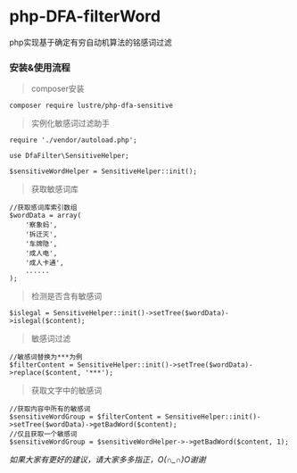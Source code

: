 # php-DFA-filterWord
php实现基于确定有穷自动机算法的铭感词过滤

###  安装&使用流程
> composer安装 

    composer require lustre/php-dfa-sensitive
   
> 实例化敏感词过滤助手

    require './vendor/autoload.php';
    
    use DfaFilter\SensitiveHelper;
    
    $sensitiveWordHelper = SensitiveHelper::init();

> 获取敏感词库

    //获取感词库索引数组
    $wordData = array(
        '察象蚂',
        '拆迁灭',
        '车牌隐',
        '成人电',
        '成人卡通',
        ......
    );
   
> 检测是否含有敏感词

    $islegal = SensitiveHelper::init()->setTree($wordData)->islegal($content);
> 敏感词过滤
    
    //敏感词替换为***为例
    $filterContent = SensitiveHelper::init()->setTree($wordData)->replace($content, '***');
    
> 获取文字中的敏感词

    //获取内容中所有的敏感词
    $sensitiveWordGroup = $filterContent = SensitiveHelper::init()->setTree($wordData)->getBadWord($content);
    //仅且获取一个敏感词
    $sensitiveWordGroup = $sensitiveWordHelper->->getBadWord($content, 1);
    
*如果大家有更好的建议，请大家多多指正，O(∩_∩)O谢谢*
